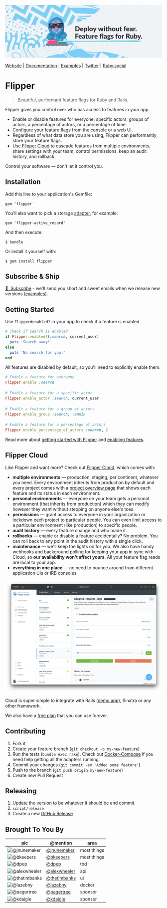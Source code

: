 [![Flipper Mark](docs/images/banner.jpg)](https://www.flippercloud.io)

[Website](https://flippercloud.io?utm_source=oss&utm_medium=readme&utm_campaign=website_link) | [Documentation](https://flippercloud.io/docs?utm_source=oss&utm_medium=readme&utm_campaign=docs_link) | [Examples](examples) | [Twitter](https://twitter.com/flipper_cloud) | [Ruby.social](https://ruby.social/@flipper)

# Flipper

> Beautiful, performant feature flags for Ruby and Rails.

Flipper gives you control over who has access to features in your app.

- Enable or disable features for everyone, specific actors, groups of actors, a percentage of actors, or a percentage of time.
- Configure your feature flags from the console or a web UI.
- Regardless of what data store you are using, Flipper can performantly store your feature flags.
- Use [Flipper Cloud](#flipper-cloud) to cascade features from multiple environments, share settings with your team, control permissions, keep an audit history, and rollback.

Control your software &mdash; don't let it control you.

## Installation

Add this line to your application's Gemfile:

    gem 'flipper'

You'll also want to pick a storage [adapter](https://flippercloud.io/docs/adapters), for example:

    gem 'flipper-active_record'

And then execute:

    $ bundle

Or install it yourself with:

    $ gem install flipper

## Subscribe &amp; Ship

[💌 &nbsp;Subscribe](https://blog.flippercloud.io/#/portal/signup) - we'll send you short and sweet emails when we release new versions ([examples](https://blog.flippercloud.io/tag/releases/)).

## Getting Started

Use `Flipper#enabled?` in your app to check if a feature is enabled.

```ruby
# check if search is enabled
if Flipper.enabled?(:search, current_user)
  puts 'Search away!'
else
  puts 'No search for you!'
end
```

All features are disabled by default, so you'll need to explicitly enable them.

```ruby
# Enable a feature for everyone
Flipper.enable :search

# Enable a feature for a specific actor
Flipper.enable_actor :search, current_user

# Enable a feature for a group of actors
Flipper.enable_group :search, :admin

# Enable a feature for a percentage of actors
Flipper.enable_percentage_of_actors :search, 2
```

Read more about [getting started with Flipper](https://flippercloud.io/docs?utm_source=oss&utm_medium=readme&utm_campaign=getting_started) and [enabling features](https://flippercloud.io/docs/features?utm_source=oss&utm_medium=readme&utm_campaign=enabling_features).

## Flipper Cloud

Like Flipper and want more? Check out [Flipper Cloud](https://www.flippercloud.io?utm_source=oss&utm_medium=readme&utm_campaign=check_out), which comes with:

- **multiple environments** &mdash; production, staging, per continent, whatever you need. Every environment inherits from production by default and every project comes with a [project overview page](https://blog.flippercloud.io/project-overview/) that shows each feature and its status in each environment.
- **personal environments** &mdash; everyone on your team gets a personal environment (that inherits from production) which they can modify however they want without stepping on anyone else's toes.
- **permissions** &mdash; grant access to everyone in your organization or lockdown each project to particular people. You can even limit access to a particular environment (like production) to specific people.
- **audit history** &mdash; every feature change and who made it.
- **rollbacks** &mdash; enable or disable a feature accidentally? No problem. You can roll back to any point in the audit history with a single click.
- **maintenance** &mdash; we'll keep the lights on for you. We also have handy webhooks and background polling for keeping your app in sync with Cloud, so **our availability won't affect yours**. All your feature flag reads are local to your app.
- **everything in one place** &mdash; no need to bounce around from different application UIs or IRB consoles.

[![Flipper Cloud Screenshot](docs/images/flipper_cloud.png)](https://www.flippercloud.io?utm_source=oss&utm_medium=readme&utm_campaign=screenshot)

Cloud is super simple to integrate with Rails ([demo app](https://github.com/fewerandfaster/flipper-rails-demo)), Sinatra or any other framework.

We also have a [free plan](https://www.flippercloud.io?utm_source=oss&utm_medium=readme&utm_campaign=free_plan) that you can use forever.

## Contributing

1. Fork it
2. Create your feature branch (`git checkout -b my-new-feature`)
3. Run the tests (`bundle exec rake`). Check out [Docker-Compose](docs/DockerCompose.md) if you need help getting all the adapters running.
4. Commit your changes (`git commit -am 'Added some feature'`)
5. Push to the branch (`git push origin my-new-feature`)
6. Create new Pull Request

## Releasing

1. Update the version to be whatever it should be and commit.
2. `script/release`
3. Create a new [GitHub Release](https://github.com/flippercloud/flipper/releases/new)

## Brought To You By

| pic                                                                    | @mention                                       | area        |
| ---------------------------------------------------------------------- | ---------------------------------------------- | ----------- |
| ![@jnunemaker](https://avatars3.githubusercontent.com/u/235?s=64)      | [@jnunemaker](https://github.com/jnunemaker)   | most things |
| ![@bkeepers](https://avatars3.githubusercontent.com/u/173?s=64)        | [@bkeepers](https://github.com/bkeepers)       | most things |
| ![@dpep](https://avatars3.githubusercontent.com/u/918804?s=64)         | [@dpep](https://github.com/dpep)               | tbd         |
| ![@alexwheeler](https://avatars3.githubusercontent.com/u/3260042?s=64) | [@alexwheeler](https://github.com/alexwheeler) | api         |
| ![@thetimbanks](https://avatars1.githubusercontent.com/u/471801?s=64)  | [@thetimbanks](https://github.com/thetimbanks) | ui          |
| ![@lazebny](https://avatars1.githubusercontent.com/u/6276766?s=64)     | [@lazebny](https://github.com/lazebny)         | docker      |
| ![@pagertree](https://avatars.githubusercontent.com/u/24941240?s=64)   | [@pagertree](https://github.com/pagertree)   | sponsor     |
| ![@kdaigle](https://avatars.githubusercontent.com/u/2501?s=64)   | [@kdaigle](https://github.com/kdaigle)   | sponsor     |
